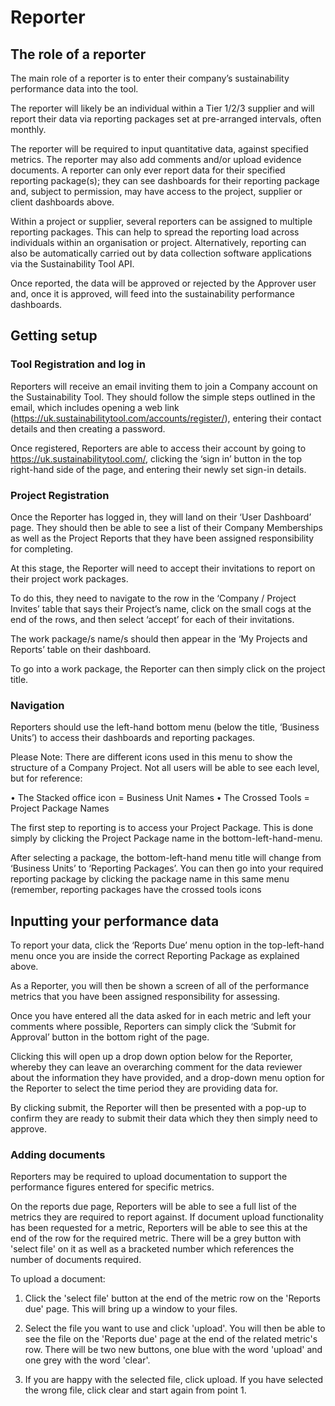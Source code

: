 # Reporter

## The role of a reporter

The main role of a reporter is to enter their company’s sustainability performance data into the tool.

The reporter will likely be an individual within a Tier 1/2/3 supplier and will report their data via reporting packages set at pre-arranged intervals, often monthly.

The reporter will be required to input quantitative data, against specified metrics. The reporter may also add comments and/or upload evidence documents. A reporter can only ever report data for their specified reporting package(s); they can see dashboards for their reporting package and, subject to permission, may have access to the project, supplier or client dashboards above.

Within a project or supplier, several reporters can be assigned to multiple reporting packages. This can help to spread the reporting load across individuals within an organisation or project. Alternatively, reporting can also be automatically carried out by data collection software applications via the Sustainability Tool API.

Once reported, the data will be approved or rejected by the Approver user and, once it is approved, will feed into the sustainability performance dashboards.

## Getting setup

### Tool Registration and log in

Reporters will receive an email inviting them to join a Company account on the Sustainability Tool. They should follow the simple steps outlined in the email, which includes opening a web link (https://uk.sustainabilitytool.com/accounts/register/), entering their contact details and then creating a password.

Once registered, Reporters are able to access their account by going to https://uk.sustainabilitytool.com/, clicking the ‘sign in’ button in the top right-hand side of the page, and entering their newly set sign-in details.

### Project Registration

Once the Reporter has logged in, they will land on their ‘User Dashboard’ page. They should then be able to see a list of their Company Memberships as well as the Project Reports that they have been assigned responsibility for completing.

At this stage, the Reporter will need to accept their invitations to report on their project work packages.

To do this, they need to navigate to the row in the ‘Company / Project Invites’ table that says their Project’s name, click on the small cogs at the end of the rows, and then select ‘accept’ for each of their invitations.

The work package/s name/s should then appear in the ‘My Projects and Reports’ table on their dashboard.

To go into a work package, the Reporter can then simply click on the project title.

### Navigation

Reporters should use the left-hand bottom menu (below the title, ‘Business Units’) to access their dashboards and reporting packages.

Please Note: There are different icons used in this menu to show the structure of a Company Project. Not all users will be able to see each level, but for reference:

•	The Stacked office icon = Business Unit Names
•	The Crossed Tools = Project Package Names

The first step to reporting is to access your Project Package. This is done simply by clicking the Project Package name in the bottom-left-hand-menu.

After selecting a package, the bottom-left-hand menu title will change from ‘Business Units’ to ‘Reporting Packages’. You can then go into your required reporting package by clicking the package name in this same menu (remember, reporting packages have the crossed tools icons

## Inputting your performance data

To report your data, click the ‘Reports Due’ menu option in the top-left-hand menu once you are inside the correct Reporting Package as explained above.

As a Reporter, you will then be shown a screen of all of the performance metrics that you have been assigned responsibility for assessing.

Once you have entered all the data asked for in each metric and left your comments where possible, Reporters can simply click the ‘Submit for Approval’ button in the bottom right of the page.

Clicking this will open up a drop down option below for the Reporter, whereby they can leave an overarching comment for the data reviewer about the information they have provided, and a drop-down menu option for the Reporter to select the time period they are providing data for.

By clicking submit, the Reporter will then be presented with a pop-up to confirm they are ready to submit their data which they then simply need to approve.

### Adding documents

Reporters may be required to upload documentation to support the performance figures entered for specific metrics.

On the reports due page, Reporters will be able to see a full list of the metrics they are required to report against. If document upload functionality has been requested for a metric, Reporters will be able to see this at the end of the row for the required metric. There will be a grey button with 'select file' on it as well as a bracketed number which references the number of documents required.

To upload a document:

1. Click the 'select file' button at the end of the metric row on the 'Reports due' page. This will bring up a window to your files.

2. Select the file you want to use and click 'upload'. You will then be able to see the file on the 'Reports due' page at the end of the related metric's row. There will be two new buttons, one blue with the word 'upload' and one grey with the word 'clear'.

3. If you are happy with the selected file, click upload. If you have selected the wrong file, click clear and start again from point 1. 

